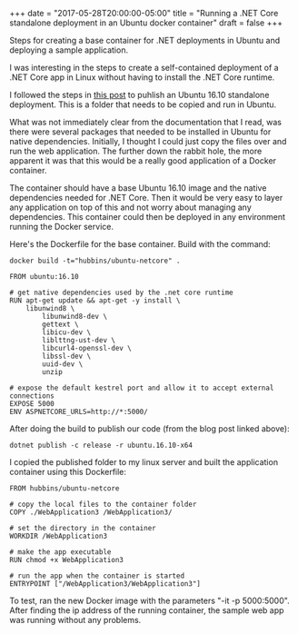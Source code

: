 +++
date = "2017-05-28T20:00:00-05:00"
title = "Running a .NET Core standalone deployment in an Ubuntu docker container"
draft = false
+++

Steps for creating a base container for .NET deployments in Ubuntu and deploying a sample application.
<!--more-->
I was interesting in the steps to create a self-contained deployment of a .NET Core app in Linux without having to
install the .NET Core runtime.

I followed the steps in [this post](https://blogs.msdn.microsoft.com/luisdem/2017/03/19/net-core-1-1-how-to-publish-a-self-contained-application/) to puhlish an Ubuntu 16.10 standalone deployment.  This is a folder that needs to be copied and run in Ubuntu.

What was not immediately clear from the documentation that I read, was there were several packages that needed to be installed in Ubuntu for native dependencies.  Initially, I thought I could just copy the files over and run the web application.  The further down the rabbit hole, the more apparent it was that this would be a really good application of a Docker container.

The container should have a base Ubuntu 16.10 image and the native dependencies needed for .NET Core.  Then it would be very easy to layer any application on top of this and not worry about managing any dependencies.  This container could then be deployed in any environment running the Docker service.

Here's the Dockerfile for the base container.  Build with the command:
```
docker build -t="hubbins/ubuntu-netcore" .
```

```
FROM ubuntu:16.10

# get native dependencies used by the .net core runtime
RUN apt-get update && apt-get -y install \
	libunwind8 \
        libunwind8-dev \
        gettext \
        libicu-dev \
        liblttng-ust-dev \
        libcurl4-openssl-dev \
        libssl-dev \
        uuid-dev \
        unzip

# expose the default kestrel port and allow it to accept external connections
EXPOSE 5000
ENV ASPNETCORE_URLS=http://*:5000/
```

After doing the build to publish our code (from the blog post linked above):
```
dotnet publish -c release -r ubuntu.16.10-x64
```

I copied the published folder to my linux server and built the application container using this Dockerfile:
```
FROM hubbins/ubuntu-netcore

# copy the local files to the container folder
COPY ./WebApplication3 /WebApplication3/

# set the directory in the container
WORKDIR /WebApplication3

# make the app executable
RUN chmod +x WebApplication3

# run the app when the container is started
ENTRYPOINT ["/WebApplication3/WebApplication3"]
```

To test, ran the new Docker image with the parameters "-it -p 5000:5000".  After finding the ip address of the running container, the sample web app was running without any problems.

